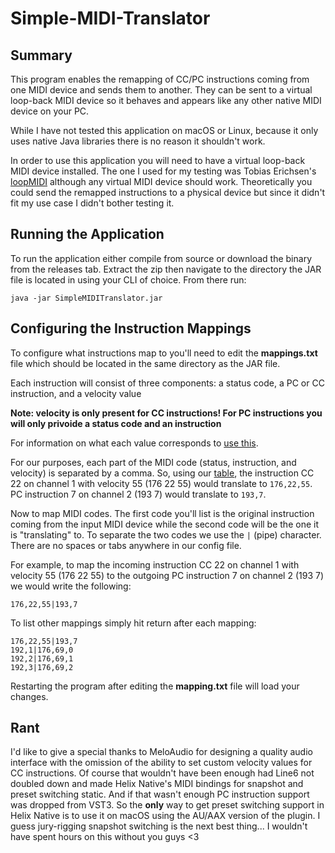 # Simple-MIDI-Translator
## Summary
This program enables the remapping of CC/PC instructions coming from one MIDI device and sends them to another. They can be sent to a virtual loop-back MIDI device so it behaves and appears like any other native MIDI device on your PC.

While I have not tested this application on macOS or Linux, because it only uses native Java libraries there is no reason it shouldn't work.

In order to use this application you will need to have a virtual loop-back MIDI device installed. The one I used for my testing was Tobias Erichsen's [loopMIDI](https://www.tobias-erichsen.de/software/loopmidi.html) although any virtual MIDI device should work. Theoretically you could send the remapped instructions to a physical device but since it didn't fit my use case I didn't bother testing it.

## Running the Application
To run the application either compile from source or download the binary from the releases tab. Extract the zip then navigate to the directory the JAR file is located in using your CLI of choice. From there run:

`java -jar SimpleMIDITranslator.jar`


## Configuring the Instruction Mappings
To configure what instructions map to you'll need to edit the **mappings.txt** file which should be located in the same directory as the JAR file.

Each instruction will consist of three components: a status code, a PC or CC instruction, and a velocity value

**Note: velocity is only present for CC instructions! For PC instructions you will only privoide a status code and an instruction**

For information on what each value corresponds to [use this](https://www.midi.org/specifications-old/item/table-2-expanded-messages-list-status-bytes).

For our purposes, each part of the MIDI code (status, instruction, and velocity) is separated by a comma. So, using our [table](https://www.midi.org/specifications-old/item/table-2-expanded-messages-list-status-bytes), the instruction CC 22 on channel 1 with velocity 55 (176 22 55) would translate to `176,22,55`. PC instruction 7 on channel 2 (193 7) would translate to `193,7`.

Now to map MIDI codes. The first code you'll list is the original instruction coming from the input MIDI device while the second code will be the one it is "translating" to. To separate the two codes we use the `|` (pipe) character. There are no spaces or tabs anywhere in our config file.

For example, to map the incoming instruction CC 22 on channel 1 with velocity 55 (176 22 55) to the outgoing PC instruction 7 on channel 2 (193 7) we would write the following:

`176,22,55|193,7`

To list other mappings simply hit return after each mapping:

```
176,22,55|193,7
192,1|176,69,0
192,2|176,69,1
192,3|176,69,2
```

Restarting the program after editing the **mapping.txt** file will load your changes.

## Rant
I'd like to give a special thanks to MeloAudio for designing a quality audio interface with the omission of the ability to set custom velocity values for CC instructions. Of course that wouldn't have been enough had Line6 not doubled down and made Helix Native's MIDI bindings for snapshot and preset switching static. And if that wasn't enough PC instruction support was dropped from VST3. So the **only** way to get preset switching support in Helix Native is to use it on macOS using the AU/AAX version of the plugin. I guess jury-rigging snapshot switching is the next best thing... I wouldn't have spent hours on this without you guys <3

